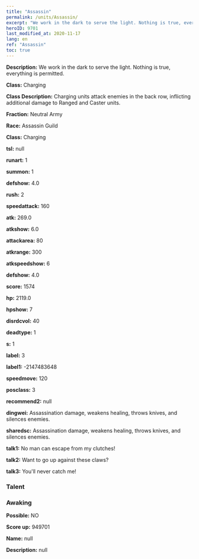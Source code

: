 ```yaml
---
title: "Assassin"
permalink: /units/Assassin/
excerpt: "We work in the dark to serve the light. Nothing is true, everything is permitted."
heroID: 9701
last_modified_at: 2020-11-17
lang: en
ref: "Assassin"
toc: true
---
```

 **Description:** We work in the dark to serve the light. Nothing is true, everything is permitted.

 **Class:** Charging

 **Class Description:** Charging units attack enemies in the back row, inflicting additional damage to Ranged and Caster units.

 **Fraction:** Neutral Army

 **Race:** Assassin Guild

 **Class:** Charging

 **tsl:** null

 **runart:** 1

 **summon:** 1

 **defshow:** 4.0

 **rush:** 2

 **speedattack:** 160

 **atk:** 269.0

 **atkshow:** 6.0

 **attackarea:** 80

 **atkrange:** 300

 **atkspeedshow:** 6

 **defshow:** 4.0

 **score:** 1574

 **hp:** 2119.0

 **hpshow:** 7

 **disrdcvol:** 40

 **deadtype:** 1

 **s:** 1

 **label:** 3

 **label1:** -2147483648

 **speedmove:** 120

 **posclass:** 3

 **recommend2:** null

 **dingwei:** Assassination damage, weakens healing, throws knives, and silences enemies.

 **sharedsc:** Assassination damage, weakens healing, throws knives, and silences enemies.

 **talk1:** No man can escape from my clutches!

 **talk2:** Want to go up against these claws?

 **talk3:** You'll never catch me!

### Talent
### Awaking
 **Possible:** NO

 **Score up:** 949701

 **Name:** null

 **Description:** null

